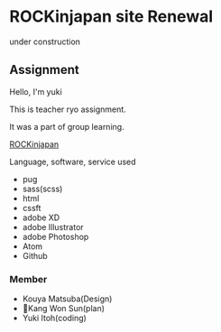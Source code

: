 # ROCKinjapan site Renewal
under construction

## Assignment

Hello, I'm yuki

This is teacher ryo assignment.

It was a part of group learning.

<a href="https://usagino.github.io/rock_injapan_site_renewal.github.io/" target="_blank">ROCKinjapan</a>


Language, software, service used

- pug
- sass(scss)
- html
- cssft
- adobe XD
- adobe Illustrator
- adobe Photoshop
- Atom
- Github

### Member

- Kouya Matsuba(Design)
- Kang Won Sun(plan)
- Yuki Itoh(coding)
